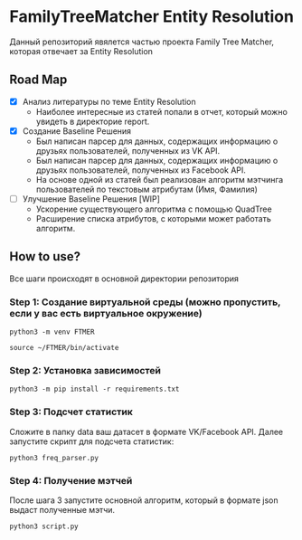 # FamilyTreeMatcher Entity Resolution
Данный репозиторий явялется частью проекта Family Tree Matcher, которая отвечает за Entity Resolution
## Road Map
- [x] Анализ литературы по теме Entity Resolution
  - Наиболее интересные из статей попали в отчет, который можно увидеть в директорие report.
- [x] Создание Baseline Решения
  - Был написан парсер для данных, содержащих информацию о друзьях пользователей, полученных из VK API.
  - Был написан парсер для данных, содержащих информацию о друзьях пользователей, полученных из Facebook API.
  - На основе одной из статей был реализован алгоритм мэтчинга пользователей по текстовым атрибутам (Имя, Фамилия)
- [ ] Улучшение Baseline Решения [WIP]
  - Ускорение существующего алгоритма с помощью QuadTree
  - Расширение списка атрибутов, с которыми может работать алгоритм.

## How to use?
Все шаги происходят в основной директории репозитория

### Step 1: Создание виртуальной среды (можно пропустить, если у вас есть виртуальное окружение)
```
python3 -m venv FTMER
```
```
source ~/FTMER/bin/activate
```
### Step 2: Установка зависимостей
```
python3 -m pip install -r requirements.txt
```
### Step 3: Подсчет статистик
Сложите в папку data ваш датасет в формате VK/Facebook API.
Далее запустите скрипт для подсчета статистик:
```
python3 freq_parser.py
```
### Step 4: Получение мэтчей
После шага 3 запустите основной алгоритм, который в формате json выдаст полученные мэтчи.
```
python3 script.py
```
